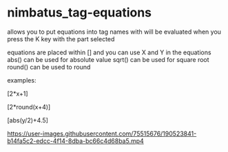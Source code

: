 # nimbatus_tag-equations

allows you to put equations into tag names with will be evaluated when you press the K key with the part selected

equations are placed within \[] and you can use X and Y in the equations
abs() can be used for absolute value
sqrt() can be used for square root
round() can be used to round

examples:

\[2\*x+1]

\[2\*round(x+4)]

\[abs(y/2)+4.5]

https://user-images.githubusercontent.com/75515676/190523841-b14fa5c2-edcc-4f14-8dba-bc66c4d68ba5.mp4

